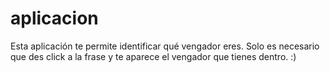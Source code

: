 # aplicacion

Esta aplicación te permite identificar qué vengador eres.
Solo es necesario que des click a la frase y te aparece el vengador que tienes dentro. :)
